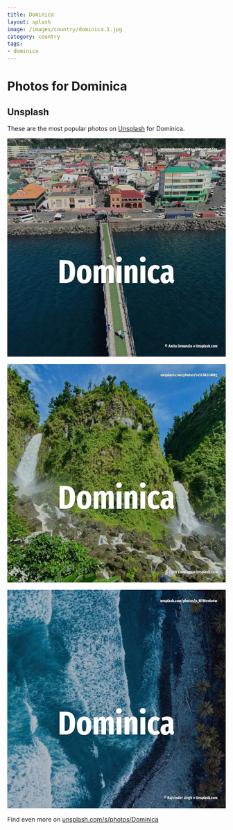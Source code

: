 ```yaml
---
title: Dominica
layout: splash
image: /images/country/dominica.1.jpg
category: country
tags:
- dominica
---
```

# Photos for Dominica

## Unsplash

These are the most popular photos on [Unsplash](https://unsplash.com) for Dominica.

![Dominica](/images/country/dominica.1.jpg)

![Dominica](/images/country/dominica.2.jpg)

![Dominica](/images/country/dominica.3.jpg)

Find even more on [unsplash.com/s/photos/Dominica](https://unsplash.com/s/photos/Dominica)